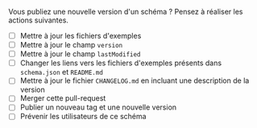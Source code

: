 Vous publiez une nouvelle version d'un schéma ?
Pensez à réaliser les actions suivantes.

- [ ] Mettre à jour les fichiers d'exemples
- [ ] Mettre à jour le champ `version`
- [ ] Mettre à jour le champ `lastModified`
- [ ] Changer les liens vers les fichiers d'exemples présents dans `schema.json` et `README.md`
- [ ] Mettre à jour le fichier `CHANGELOG.md` en incluant une description de la version
- [ ] Merger cette pull-request
- [ ] Publier un nouveau tag et une nouvelle version
- [ ] Prévenir les utilisateurs de ce schéma